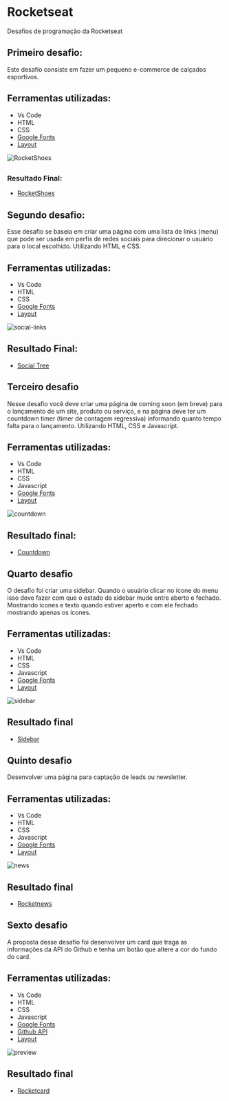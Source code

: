 # Rocketseat

 Desafios de programação da Rocketseat

## Primeiro desafio:

Este desafio consiste em fazer um pequeno e-commerce de calçados esportivos.

## Ferramentas utilizadas:

- Vs Code
- HTML
- CSS
- [Google Fonts](https://fonts.google.com/)
- [Layout](https://www.figma.com/file/iSQh5XZbkiiEDee3mHnhl4/DD-%2F-RocketShoes/duplicate?node-id=0%3A1)

![RocketShoes](https://user-images.githubusercontent.com/71888055/152251356-da873e0c-6518-4aa3-a556-c1a3f98a4f04.png)

##

### Resultado Final:

- [RocketShoes](https://athilas-silva.github.io/desafios-rocketseat/rocketShoes/index.html)

##

## Segundo desafio:

Esse desafio se baseia em criar uma página com uma lista de links (menu) que pode ser usada em perfis de redes sociais para direcionar o usuário para o local escolhido. Utilizando HTML e CSS.

## Ferramentas utilizadas:

- Vs Code
- HTML
- CSS
- [Google Fonts](https://fonts.google.com/)
- [Layout](https://www.figma.com/file/yi1ycIyAW8QiGiX9bMFHkU/DD-%2F-Social-links/duplicate)

![social-links](https://user-images.githubusercontent.com/71888055/155003782-9e70bd16-45d3-4255-8d7d-baa6da87471e.png)

##

## Resultado Final:

- [Social Tree](https://athilas-silva.github.io/desafios-rocketseat/social-links/index.html)

##

## Terceiro desafio

Nesse desafio você deve criar uma página de coming soon (em breve) para o lançamento de um site, produto ou serviço, e na página deve ter um countdown timer (timer de contagem regressiva) informando quanto tempo falta para o lançamento. Utilizando HTML, CSS e Javascript.

## Ferramentas utilizadas:

- Vs Code
- HTML
- CSS
- Javascript
- [Google Fonts](https://fonts.google.com/)
- [Layout](https://www.figma.com/file/oDZqw3v8fem3v3RC7bTKV5/DD-%2F-Countdown/duplicate?node-id=0%3A1)

![countdown](https://user-images.githubusercontent.com/71888055/155165166-a493c235-ac67-4218-ab79-3f14b85420e9.png)

## Resultado final:

- [Countdown](https://athilas-silva.github.io/desafios-rocketseat/countdown/index.html)

##

## Quarto desafio

O desafio foi criar uma sidebar. Quando o usuário clicar no ícone do menu isso deve fazer com que o estado da sidebar mude entre aberto e fechado. Mostrando ícones e texto quando estiver aperto e com ele fechado mostrando apenas os ícones.

## Ferramentas utilizadas:

- Vs Code
- HTML
- CSS
- Javascript
- [Google Fonts](https://fonts.google.com/)
- [Layout](https://www.figma.com/file/iOuqAlZvhAMkkfjCMFyc7Y/DD-%2F-Sidebar-Responsiva/duplicate?node-id=0%3A1)

![sidebar](https://user-images.githubusercontent.com/71888055/155397389-04e87ecd-2cb3-45df-88c2-2e74b69f877d.jpg)

## Resultado final

- [Sidebar](https://athilas-silva.github.io/desafios-rocketseat/sidebar/index.html)

##
## Quinto desafio

Desenvolver uma página para captação de leads ou newsletter.

## Ferramentas utilizadas:

- Vs Code
- HTML
- CSS
- Javascript
- [Google Fonts](https://fonts.google.com/)
- [Layout](https://www.figma.com/file/OVTHLjc2hi3MSQiYm9BplU/DD-%2F-RocketNews/duplicate?node-id=3%3A2)

![news](https://user-images.githubusercontent.com/71888055/155557312-9e6df2e4-ec34-4d57-a59a-9ac090fae8c8.png)

## Resultado final

- [Rocketnews](https://athilas-silva.github.io/desafios-rocketseat/rocketnews/index.html)

##

## Sexto desafio

A proposta desse desafio foi desenvolver um card que traga as informações da API do Github e tenha um botão que altere a cor do fundo do card.

## Ferramentas utilizadas:

- Vs Code
- HTML
- CSS
- Javascript
- [Google Fonts](https://fonts.google.com/)
- [Github API](https://api.github.com/)
- [Layout](https://www.figma.com/file/xszb6WTlwCXWqE5jg4q2SO/DD-%2F-Rocketcard/duplicate?node-id=3%3A2)

![preview](https://user-images.githubusercontent.com/71888055/156444911-17abf62a-1417-4638-a56e-bdbadbcb4d69.gif)

## Resultado final

- [Rocketcard](https://athilas-silva.github.io/desafios-rocketseat/rocketcard/index.html)